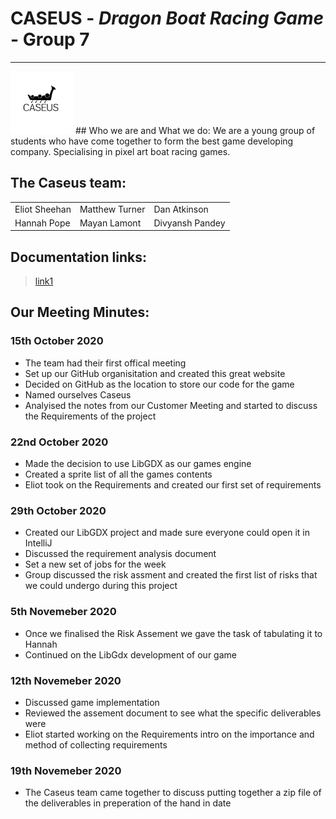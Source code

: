 # CASEUS - *Dragon Boat Racing Game* - Group 7
---

<img src="/Logo1.png" alt="drawing" width="100"/> 
## Who we are and What we do:
We are a young group of students who have come together to form the best game developing company.  
Specialising in pixel art boat racing games.

## The Caseus team:
<table>
<tr>
    <td>Eliot Sheehan</td>
    <td>Matthew Turner</td>
    <td>Dan Atkinson</td>
</tr>
<tr>
    <td>Hannah Pope</td>
    <td>Mayan Lamont</td>
    <td>Divyansh Pandey</td>
</tr>
</table>

## Documentation links:
> [link1](https://drive.google.com/drive/u/1/folders/1WxVaU3CasiF3Rz9-Scoo5xGFtItkIUB8)


## Our Meeting Minutes:
### 15th October 2020
* The team had their first offical meeting
* Set up our GitHub organisitation and created this great website
* Decided on GitHub as the location to store our code for the game
* Named ourselves Caseus
* Analyised the notes from our Customer Meeting and started to discuss the Requirements of the project

### 22nd October 2020
* Made the decision to use LibGDX as our games engine
* Created a sprite list of all the games contents
* Eliot took on the Requirements and created our first set of requirements

### 29th October 2020
* Created our LibGDX project and made sure everyone could open it in IntelliJ
* Discussed the requirement analysis document
* Set a new set of jobs for the week 
* Group discussed the risk assment and created the first list of risks that we could undergo during this project

### 5th Novemeber 2020
* Once we finalised the Risk Assement we gave the task of tabulating it to Hannah
* Continued on the LibGdx development of our game

### 12th Novemeber 2020
* Discussed game implementation
* Reviewed the assement document to see what the specific deliverables were 
* Eliot started working on the Requirements intro on the importance and method of collecting requirements

### 19th Novemeber 2020
* The Caseus team came together to discuss putting together a zip file of the deliverables in preperation of the hand in date
